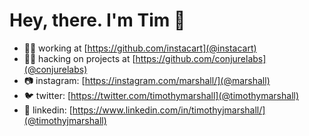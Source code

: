 # Hey, there. I'm Tim 👋

- 👨‍💻 working at [https://github.com/instacart](@instacart)
- 🧙‍♂️ hacking on projects at [https://github.com/conjurelabs](@conjurelabs)
- 📷 instagram: [https://instagram.com/marshall/](@marshall)
- 🐦 twitter: [https://twitter.com/timothymarshall](@timothymarshall)
- 👔 linkedin: [https://www.linkedin.com/in/timothyjmarshall/](@timothyjmarshall)
